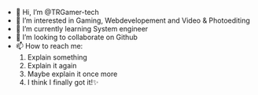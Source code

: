 - 👋 Hi, I’m @TRGamer-tech
- 👀 I’m interested in Gaming, Webdevelopement and Video & Photoediting
- 🌱 I’m currently learning System engineer
- 💞️ I’m looking to collaborate on Github
- 📫 How to reach me: 
  1. Explain something
  2. Explain it again
  3. Maybe explain it once more
  4. I think I finally got it!✨

<!---
TRGamer-tech/TRGamer-tech is a ✨ special ✨ repository because its `README.md` (this file) appears on your GitHub profile.
You can click the Preview link to take a look at your changes.
--->
